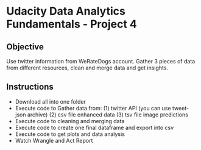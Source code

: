 # Udacity Data Analytics Fundamentals - Project 4

## Objective
Use twitter information from WeRateDogs account.
Gather 3 pieces of data from different resources, clean and merge data and get insights.

## Instructions
* Download all into one folder
* Execute code to Gather data from: (1) twitter API (you can use tweet-json archive) (2) csv file  enhanced data (3) tsv file image predictions
* Execute code to cleaning and merging data
* Execute code to create one final dataframe and export into csv
* Execute code to get plots and data analysis
* Watch Wrangle and Act Report
